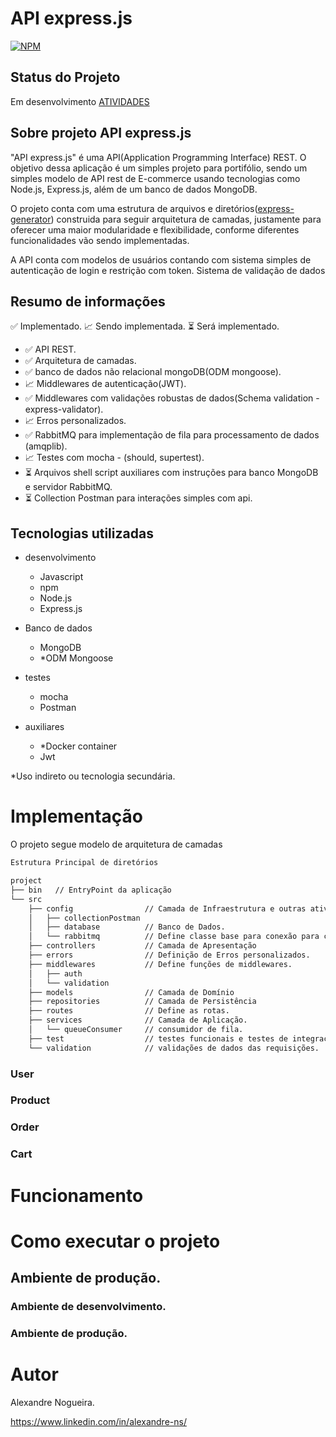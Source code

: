 # API express.js

[![NPM](https://img.shields.io/npm/l/react)](https://github.com/alexandre-ns/API-express/blob/main/LICENSE)

## Status do Projeto

Em desenvolvimento [ATIVIDADES](https://github.com/users/alexandre-ns/projects/1/views/1)

## Sobre projeto API express.js

"API express.js" é uma API(Application Programming Interface) REST. O objetivo dessa aplicação é um simples projeto para portifólio, sendo um simples modelo de API rest de E-commerce usando tecnologias como Node.js, Express.js, além de um banco de dados MongoDB.

O projeto conta com uma estrutura de arquivos e diretórios([express-generator](https://expressjs.com/en/stargenerator.html)) construida para seguir arquitetura de camadas, justamente para oferecer uma maior modularidade e flexibilidade, conforme diferentes funcionalidades vão sendo implementadas.

A API conta com modelos de usuários contando com sistema simples de autenticação de login e restrição com token.
Sistema de validação de dados

## Resumo de informações

:white_check_mark: Implementado.
:chart_with_upwards_trend: Sendo implementada.
:hourglass_flowing_sand: Será implementado.

- :white_check_mark: API REST.
- :white_check_mark: Arquitetura de camadas.
- :white_check_mark: banco de dados não relacional mongoDB(ODM mongoose).
- :chart_with_upwards_trend: Middlewares de autenticação(JWT).
- :white_check_mark: Middlewares com validações robustas de dados(Schema validation - express-validator).
- :chart_with_upwards_trend: Erros personalizados.
- :white_check_mark: RabbitMQ para implementação de fila para processamento de dados (amqplib).
- :chart_with_upwards_trend: Testes com mocha - (should, supertest).
- :hourglass_flowing_sand: Arquivos shell script auxiliares com instruções para banco MongoDB e servidor RabbitMQ.
- :hourglass_flowing_sand: Collection Postman para interações simples com api.

## Tecnologias utilizadas

- desenvolvimento

  - Javascript
  - npm
  - Node.js
  - Express.js

- Banco de dados

  - MongoDB
  - \*ODM Mongoose

- testes

  - mocha
  - Postman

- auxiliares
  - \*Docker container
  - Jwt

\*Uso indireto ou tecnologia secundária.

# Implementação

O projeto segue modelo de arquitetura de camadas

```bash
Estrutura Principal de diretórios

project
├── bin   // EntryPoint da aplicação
└── src
    ├── config                // Camada de Infraestrutura e outras atividades.
    │   ├── collectionPostman
    │   ├── database          // Banco de Dados.
    │   └── rabbitmq          // Define classe base para conexão para criação de fila(RabbitMQ).
    ├── controllers           // Camada de Apresentação
    ├── errors                // Definição de Erros personalizados.
    ├── middlewares           // Define funções de middlewares.
    │   ├── auth
    │   └── validation
    ├── models                // Camada de Domínio
    ├── repositories          // Camada de Persistência
    ├── routes                // Define as rotas.
    ├── services              // Camada de Aplicação.
    │   └── queueConsumer     // consumidor de fila.
    ├── test                  // testes funcionais e testes de integração.
    └── validation            // validações de dados das requisições.
```

### User

### Product

### Order

### Cart

# Funcionamento

# Como executar o projeto

## Ambiente de produção.

### Ambiente de desenvolvimento.

### Ambiente de produção.

# Autor

Alexandre Nogueira.

https://www.linkedin.com/in/alexandre-ns/
